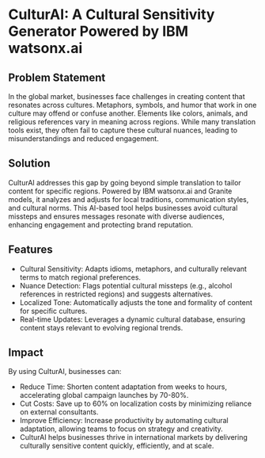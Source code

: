 # CulturAI: A Cultural Sensitivity Generator Powered by IBM watsonx.ai
## Problem Statement
In the global market, businesses face challenges in creating content that resonates across cultures. Metaphors, symbols, and humor that work in one culture may offend or confuse another. Elements like colors, animals, and religious references vary in meaning across regions. While many translation tools exist, they often fail to capture these cultural nuances, leading to misunderstandings and reduced engagement.

## Solution
CulturAI addresses this gap by going beyond simple translation to tailor content for specific regions. Powered by IBM watsonx.ai and Granite models, it analyzes and adjusts for local traditions, communication styles, and cultural norms. This AI-based tool helps businesses avoid cultural missteps and ensures messages resonate with diverse audiences, enhancing engagement and protecting brand reputation.

## Features
- Cultural Sensitivity: Adapts idioms, metaphors, and culturally relevant terms to match regional preferences.
- Nuance Detection: Flags potential cultural missteps (e.g., alcohol references in restricted regions) and suggests alternatives.
- Localized Tone: Automatically adjusts the tone and formality of content for specific cultures.
- Real-time Updates: Leverages a dynamic cultural database, ensuring content stays relevant to evolving regional trends.
## Impact
By using CulturAI, businesses can:

- Reduce Time: Shorten content adaptation from weeks to hours, accelerating global campaign launches by 70-80%.
- Cut Costs: Save up to 60% on localization costs by minimizing reliance on external consultants.
- Improve Efficiency: Increase productivity by automating cultural adaptation, allowing teams to focus on strategy and creativity.
- CulturAI helps businesses thrive in international markets by delivering culturally sensitive content quickly, efficiently, and at scale.


